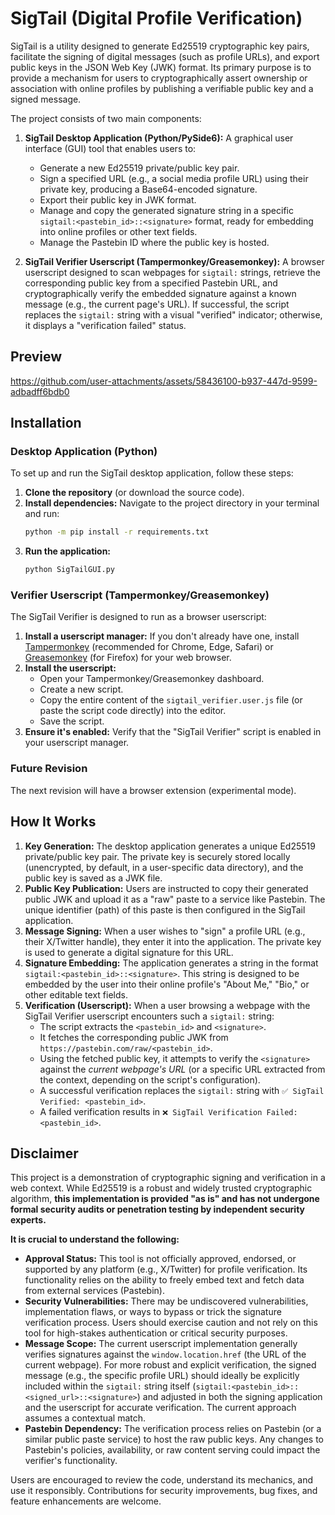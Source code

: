 # SigTail (Digital Profile Verification)

SigTail is a utility designed to generate Ed25519 cryptographic key pairs, facilitate the signing of digital messages (such as profile URLs), and export public keys in the JSON Web Key (JWK) format. Its primary purpose is to provide a mechanism for users to cryptographically assert ownership or association with online profiles by publishing a verifiable public key and a signed message.

The project consists of two main components:

1.  **SigTail Desktop Application (Python/PySide6):** A graphical user interface (GUI) tool that enables users to:
    *   Generate a new Ed25519 private/public key pair.
    *   Sign a specified URL (e.g., a social media profile URL) using their private key, producing a Base64-encoded signature.
    *   Export their public key in JWK format.
    *   Manage and copy the generated signature string in a specific `sigtail:<pastebin_id>::<signature>` format, ready for embedding into online profiles or other text fields.
    *   Manage the Pastebin ID where the public key is hosted.

2.  **SigTail Verifier Userscript (Tampermonkey/Greasemonkey):** A browser userscript designed to scan webpages for `sigtail:` strings, retrieve the corresponding public key from a specified Pastebin URL, and cryptographically verify the embedded signature against a known message (e.g., the current page's URL). If successful, the script replaces the `sigtail:` string with a visual "verified" indicator; otherwise, it displays a "verification failed" status.

## Preview

https://github.com/user-attachments/assets/58436100-b937-447d-9599-adbadff6bdb0

## Installation

### Desktop Application (Python)

To set up and run the SigTail desktop application, follow these steps:

1.  **Clone the repository** (or download the source code).
2.  **Install dependencies:** Navigate to the project directory in your terminal and run:
    ```bash
    python -m pip install -r requirements.txt
    ```
3.  **Run the application:**
    ```bash
    python SigTailGUI.py
    ```

### Verifier Userscript (Tampermonkey/Greasemonkey)

The SigTail Verifier is designed to run as a browser userscript:

1.  **Install a userscript manager:** If you don't already have one, install [Tampermonkey](https://www.tampermonkey.net/) (recommended for Chrome, Edge, Safari) or [Greasemonkey](https://addons.mozilla.org/en-US/firefox/addon/greasemonkey/) (for Firefox) for your web browser.
2.  **Install the userscript:**
    *   Open your Tampermonkey/Greasemonkey dashboard.
    *   Create a new script.
    *   Copy the entire content of the `sigtail_verifier.user.js` file (or paste the script code directly) into the editor.
    *   Save the script.
3.  **Ensure it's enabled:** Verify that the "SigTail Verifier" script is enabled in your userscript manager.

### Future Revision

The next revision will have a browser extension (experimental mode).

## How It Works

1.  **Key Generation:** The desktop application generates a unique Ed25519 private/public key pair. The private key is securely stored locally (unencrypted, by default, in a user-specific data directory), and the public key is saved as a JWK file.
2.  **Public Key Publication:** Users are instructed to copy their generated public JWK and upload it as a "raw" paste to a service like Pastebin. The unique identifier (path) of this paste is then configured in the SigTail application.
3.  **Message Signing:** When a user wishes to "sign" a profile URL (e.g., their X/Twitter handle), they enter it into the application. The private key is used to generate a digital signature for this URL.
4.  **Signature Embedding:** The application generates a string in the format `sigtail:<pastebin_id>::<signature>`. This string is designed to be embedded by the user into their online profile's "About Me," "Bio," or other editable text fields.
5.  **Verification (Userscript):** When a user browsing a webpage with the SigTail Verifier userscript encounters such a `sigtail:` string:
    *   The script extracts the `<pastebin_id>` and `<signature>`.
    *   It fetches the corresponding public JWK from `https://pastebin.com/raw/<pastebin_id>`.
    *   Using the fetched public key, it attempts to verify the `<signature>` against the *current webpage's URL* (or a specific URL extracted from the context, depending on the script's configuration).
    *   A successful verification replaces the `sigtail:` string with `✅ SigTail Verified: <pastebin_id>`.
    *   A failed verification results in `❌ SigTail Verification Failed: <pastebin_id>`.

## Disclaimer

This project is a demonstration of cryptographic signing and verification in a web context. While Ed25519 is a robust and widely trusted cryptographic algorithm, **this implementation is provided "as is" and has not undergone formal security audits or penetration testing by independent security experts.**

**It is crucial to understand the following:**

*   **Approval Status:** This tool is not officially approved, endorsed, or supported by any platform (e.g., X/Twitter) for profile verification. Its functionality relies on the ability to freely embed text and fetch data from external services (Pastebin).
*   **Security Vulnerabilities:** There may be undiscovered vulnerabilities, implementation flaws, or ways to bypass or trick the signature verification process. Users should exercise caution and not rely on this tool for high-stakes authentication or critical security purposes.
*   **Message Scope:** The current userscript implementation generally verifies signatures against the `window.location.href` (the URL of the current webpage). For more robust and explicit verification, the signed message (e.g., the specific profile URL) should ideally be explicitly included within the `sigtail:` string itself (`sigtail:<pastebin_id>::<signed_url>::<signature>`) and adjusted in both the signing application and the userscript for accurate verification. The current approach assumes a contextual match.
*   **Pastebin Dependency:** The verification process relies on Pastebin (or a similar public paste service) to host the raw public keys. Any changes to Pastebin's policies, availability, or raw content serving could impact the verifier's functionality.

Users are encouraged to review the code, understand its mechanics, and use it responsibly. Contributions for security improvements, bug fixes, and feature enhancements are welcome.
